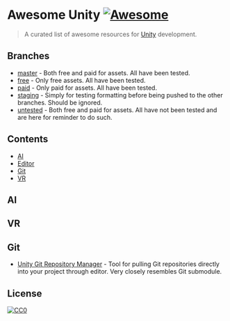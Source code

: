 # Awesome Unity [![Awesome](https://awesome.re/badge.svg)](https://awesome.re)

> A curated list of awesome resources for [Unity](https://unity.com/) development.

## Branches

- [master](https://github.com/PureSaltProductions/awesome-unity/tree/master) - Both free and paid for assets. All have been tested.
- [free](https://github.com/PureSaltProductions/awesome-unity/tree/free) - Only free assets. All have been tested.
- [paid](https://github.com/PureSaltProductions/awesome-unity/tree/paid) - Only paid for assets. All have been tested.
- [staging](https://github.com/PureSaltProductions/awesome-unity/tree/staging) - Simply for testing formatting before being pushed to the other branches. Should be ignored.
- [untested](https://github.com/PureSaltProductions/awesome-unity/tree/untested) - Both free and paid for assets. All have not been tested and are here for reminder to do such.

## Contents

- [AI](#ai)
- [Editor](#editor)
- [Git](#git)
- [VR](#vr)

## AI

## VR

## Git

- [Unity Git Repository Manager](https://github.com/rossborchers/UnityGitRepositoryManager) - Tool for pulling Git repositories directly into your project through editor. Very closely resembles Git submodule.

## License

[![CC0](https://mirrors.creativecommons.org/presskit/buttons/88x31/svg/cc-zero.svg)](https://creativecommons.org/publicdomain/zero/1.0)